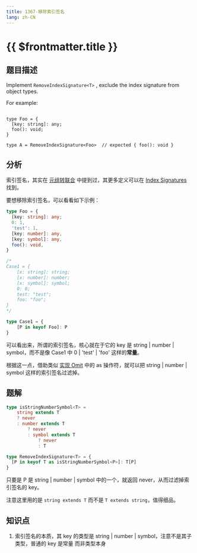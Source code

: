 ```yaml
---
title: 1367-移除索引签名
lang: zh-CN
---
```


# {{ $frontmatter.title }}

## 题目描述

Implement `RemoveIndexSignature<T>` , exclude the index signature from object types.

For example:

```

type Foo = {
  [key: string]: any;
  foo(): void;
}

type A = RemoveIndexSignature<Foo>  // expected { foo(): void }

```

## 分析

索引签名，其实在 [元组转联合](/docs/medium/10-%E5%85%83%E7%BB%84%E8%BD%AC%E8%81%94%E5%90%88.md) 中提到过，其更多定义可以在 [Index Signatures
](https://www.typescriptlang.org/docs/handbook/2/objects.html#index-signatures)
找到。

要想移除索引签名，可以看看如下示例：

```ts
type Foo = {
  [key: string]: any;
  0: 1,
  'test': 1,
  [key: number]: any,
  [key: symbol]: any,
  foo(): void,
}

/*
Case1 = {
    [x: string]: string;
    [x: number]: number;
    [x: symbol]: symbol;
    0: 0;
    test: "test";
    foo: "foo";
}
*/

type Case1 = {
    [P in keyof Foo]: P
}
```

可以看出来，所谓的索引签名，核心就在于它的 key 是 string | number | symbol，而不是像 Case1 中 0 | 'test' | 'foo' 这样的**常量**。

根据这一点，借助类似 [实现 Omit](/docs/medium/3-%E5%AE%9E%E7%8E%B0Omit.md) 中的 as 操作符，就可以把 string | number | symbol 这样的索引签名过滤掉。

## 题解

```ts
type isStringNumberSymbol<T> =
    string extends T
    ? never
    : number extends T
        ? never
        : symbol extends T
            ? never
            : T

type RemoveIndexSignature<T> = {
  [P in keyof T as isStringNumberSymbol<P>]: T[P]
}
```

只要是 P 是 string | number | symbol 中的一个，就返回 never，从而过滤掉索引签名的 key。

注意这里用的是 `string extends T` 而不是 `T extends string`，值得细品。

## 知识点

1. 索引签名的本质，其 key 的类型是 string | number | symbol，注意不是其子类型，普通的 key 是常量 而非类型本身